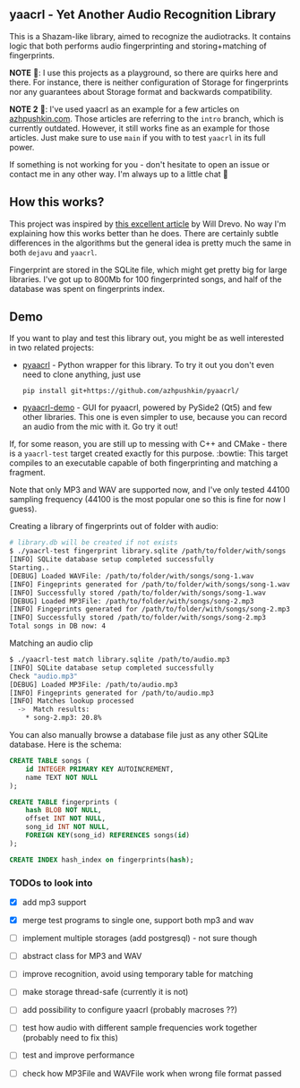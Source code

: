 ## yaacrl - Yet Another Audio Recognition Library

This is a Shazam-like library, aimed to recognize the audiotracks.
It contains logic that both performs audio fingerprinting and storing+matching of
fingerprints.

**NOTE** :wrench:: I use this projects as a playground, so there are 
quirks here and there. For instance, there is neither configuration of Storage
for fingerprints nor any guarantees about Storage format and backwards compatibility.

**NOTE 2** :book:: I've used yaacrl as an example for a few articles on [azhpushkin.com](azhpushkin.com).
Those articles are referring to the `intro` branch, which is currently outdated.
However, it still works fine as an example for those articles. Just make sure to use
`main` if you with to test `yaacrl` in its full power.

If something is not working for you - don't hesitate to open an issue
or contact me in any other way. I'm always up to a little chat :open_hands:

## How this works?

This project was inspired by 
[this excellent article](https://willdrevo.com/fingerprinting-and-audio-recognition-with-python/)
by Will Drevo. No way I'm explaining how this works better than he does.
There are certainly subtle differences in the algorithms but the general idea is pretty much
the same in both `dejavu` and `yaacrl`.

Fingerprint are stored in the SQLite file, which might get pretty big for large libraries.
I've got up to 800Mb for 100 fingerprinted songs, and half of the database was spent on
fingerprints index.


## Demo

If you want to play and test this library out,
you might be as well interested in two related projects:
* [pyaacrl](https://github.com/azhpushkin/pyaacrl) - 
    Python wrapper for this library. To try it out you don't even need to clone anything, just use

    `pip install git+https://github.com/azhpushkin/pyaacrl/`
* [pyaacrl-demo](https://github.com/azhpushkin/pyaacrl-demo) - GUI for pyaacrl, powered by
    PySide2 (Qt5) and few other libraries. This one is even simpler to use, because you
    can record an audio from the mic with it. Go try it out!

If, for some reason, you are still up to messing with C++ and CMake - 
there is a `yaacrl-test` target created exactly for this purpose. :bowtie:
This target compiles to an executable capable of both fingerprinting and matching a fragment.

Note that only MP3 and WAV are supported now, and I've only tested 44100 sampling frequency
(44100 is the most popular one so this is fine for now I guess).

Creating a library of fingerprints out of folder with audio:
```bash
# library.db will be created if not exists
$ ./yaacrl-test fingerprint library.sqlite /path/to/folder/with/songs
[INFO] SQLite database setup completed successfully
Starting..
[DEBUG] Loaded WAVFile: /path/to/folder/with/songs/song-1.wav
[INFO] Fingeprints generated for /path/to/folder/with/songs/song-1.wav
[INFO] Successfully stored /path/to/folder/with/songs/song-1.wav
[DEBUG] Loaded MP3File: /path/to/folder/with/songs/song-2.mp3
[INFO] Fingeprints generated for /path/to/folder/with/songs/song-2.mp3
[INFO] Successfully stored /path/to/folder/with/songs/song-2.mp3
Total songs in DB now: 4
```

Matching an audio clip
```bash
$ ./yaacrl-test match library.sqlite /path/to/audio.mp3
[INFO] SQLite database setup completed successfully
Check "audio.mp3"
[DEBUG] Loaded MP3File: /path/to/audio.mp3
[INFO] Fingeprints generated for /path/to/audio.mp3
[INFO] Matches lookup processed
  ->  Match results: 
    * song-2.mp3: 20.8%
```

You can also manually browse a database file just as any other SQLite database.
Here is the schema:
```sql
CREATE TABLE songs (
    id INTEGER PRIMARY KEY AUTOINCREMENT,
    name TEXT NOT NULL
);

CREATE TABLE fingerprints (
    hash BLOB NOT NULL,
    offset INT NOT NULL,
    song_id INT NOT NULL,
    FOREIGN KEY(song_id) REFERENCES songs(id)
);

CREATE INDEX hash_index on fingerprints(hash);
```



### TODOs to look into
- [x] add mp3 support
- [x] merge test programs to single one, support both mp3 and wav
- [ ] implement multiple storages (add postgresql) - not sure though
- [ ] abstract class for MP3 and WAV
- [ ] improve recognition, avoid using temporary table for matching
- [ ] make storage thread-safe (currently it is not)
- [ ] add possibility to configure yaacrl (probably macroses ??)
- [ ] test how audio with different sample frequencies work together (probably need to fix this)
- [ ] test and improve performance
- [ ] check how MP3File and WAVFile work when wrong file format passed

